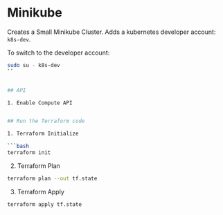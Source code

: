 # Minikube

Creates a Small Minikube Cluster.
Adds a kubernetes developer account: `k8s-dev`.

To switch to the developer account:

```bash
sudo su - k8s-dev
``


## API

1. Enable Compute API


## Run the Terraform code

1. Terraform Initialize

```bash
terraform init
```

2. Terraform Plan

```bash
terraform plan --out tf.state
```

3. Terraform Apply

```bash
terraform apply tf.state
```
